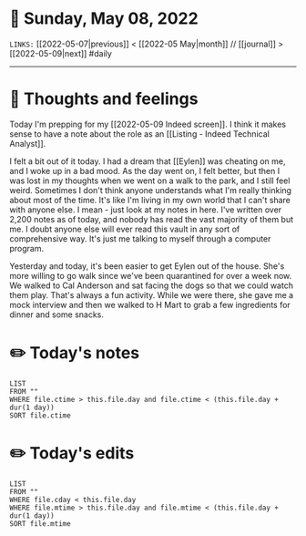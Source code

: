 # 📅 Sunday, May 08, 2022
`LINKS:` [[2022-05-07|previous]] < [[2022-05 May|month]] // [[journal]] > [[2022-05-09|next]] 
#daily 

---
# 💭 Thoughts and feelings
Today I'm prepping for my [[2022-05-09 Indeed screen]]. I think it makes sense to have a note about the role as an [[Listing - Indeed Technical Analyst]]. 

I felt a bit out of it today. I had a dream that [[Eylen]] was cheating on me, and I woke up in a bad mood. As the day went on, I felt better, but then I was lost in my thoughts when we went on a walk to the park, and I still feel weird. Sometimes I don't think anyone understands what I'm really thinking about most of the time. It's like I'm living in my own world that I can't share with anyone else. I mean - just look at my notes in here. I've written over 2,200 notes as of today, and nobody has read the vast majority of them but me. I doubt anyone else will ever read this vault in any sort of comprehensive way. It's just me talking to myself through a computer program. 

Yesterday and today, it's been easier to get Eylen out of the house. She's more willing to go walk since we've been quarantined for over a week now. We walked to Cal Anderson and sat facing the dogs so that we could watch them play. That's always a fun activity. While we were there, she gave me a mock interview and then we walked to H Mart to grab a few ingredients for dinner and some snacks. 

# ✏️ Today's notes
```dataview
LIST 
FROM ""
WHERE file.ctime > this.file.day and file.ctime < (this.file.day + dur(1 day))
SORT file.ctime
```
# ✏️ Today's edits
```dataview
LIST
FROM ""
WHERE file.cday < this.file.day
WHERE file.mtime > this.file.day and file.mtime < (this.file.day + dur(1 day))
SORT file.mtime
```